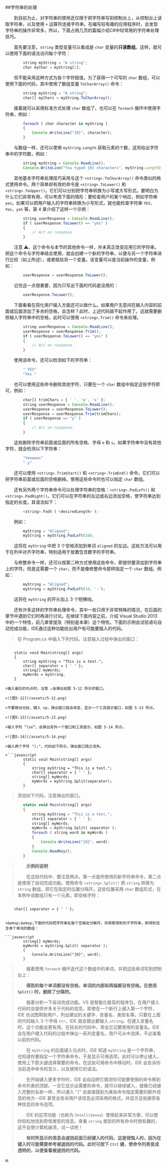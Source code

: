 ##字符串的处理

&emsp;&emsp;到目前为止，对字符串的使用还仅限于把字符串写到控制台上，从控制台上读取字符串，以及使用 `+` 运算符连接字符串。在编写较有趣的应用程序时，会发现字符串的操作非常多。所以，下面占用几页的篇幅介绍C#中较常用的字符串处理技巧。

&emsp;&emsp;首先要注意，`string` 类型变量可以看成是 `char` 变量的**只读数组**。这样，就可以使用下面的语法访问每个字符：

```javascript
        string myString = "A string";
        char myChar = myString[1];
```
&emsp;&emsp;但不能采用这种方式为各个字符赋值。为了获得一个可写的 `char` 数组，可以使用下面的代码，其中使用了数组变量 `ToCharArray()` 命令：

```javascript
        string myString = "A string";
        char[] myChars = myString.ToCharArray();
```

&emsp;&emsp;接着就可以采用标准方式处理 `char` 数组了。也可以在 `foreach` 循环中使用字符串，例如：

```javascript
        foreach ( char character in myString )
        {
            Console.WriteLine("{0}", character);
        }
```
&emsp;&emsp;与数组一样，还可以使用 `myString.Length` 获取元素的个数，这将给出字符串中的字符数，例如：

```javascript
        string myString = Console.ReadLine();
        Console.WriteLine("You typed {0} characters", myString.Length);
```
&emsp;&emsp;其他基本字符串处理技巧采用与这个 `<string>.ToCharArray()` 命令类似的格式使用命令。两个简单却有效的命令是 `<string>.ToLower()` 和 `<string>.ToUpper()`。它们可以分别把字符串转换为小写或大写形式。要明白为什么它们非常有用，可以考虑下面的情形：要检查用户的某个响应，例如字符串 `yes`。如果可以把用户输入的字符串转换为小写形式，就也能检查字符串 `YES`、`Yes`、`yeS` 等，第 4 章介绍了这样一个示例：

```javascript
        string userResponse = Console.ReadLine();
        if ( userResponse.ToLower() == "yes" )
        {
            // Act on response
        }
```

&emsp;&emsp;注意 ⚠️，这个命令与本节的其他命令一样，并未真正改变应用它的字符串。把这个命令与字符串结合使用，就会创建一个新的字符串，以便与另一个字符串进行比较（如上所述），或者赋给另一个变量。该变量可以是当前操作的变量，例如：

```javascript
        userResponse = userResponse.ToLower();
```
&emsp;&emsp;记住这一点很重要，因为只写出下面的代码是没用的：

```javascript
        userResponse.ToLower();
```

&emsp;&emsp;下面看看在简化用户输入方面还可以做什么。如果用户无意间在输入内容的前面或后面添加了多余的空格，会怎样？此时，上述代码就不起作用了。这就需要删除输入字符串中的空格，此时可以使用 `<string>.Trim()` 命令来处理。

```javascript
        string userResponse = Console.ReadLine();
        userResponse = userResponse.Trim();
        if ( userResponse.ToLower() == "yes" )
        {
            // Act on response.
        }
```
&emsp;&emsp;使用该命令，还可以检测如下的字符串：

```javascript
        " YES"
        "Yes "
```
&emsp;&emsp;也可以使用这些命令删除其他字符，只要在一个 `char` 数组中指定这些字符即可，例如：

```javascript
        char[] trimChars = { ' ', 'e', 's' };
        string userResponse = Console.ReadLine();
        userResponse = userResponse.ToLower();
        userResponse = userResponse.Trim(trimChars);
        if ( userResponse == "y" )
        {
            // Act on response.
        }
```
&emsp;&emsp;这些删除字符串前面或后面的所有空格、字母 `e` 和 `s`。如果字符串中没有其他字符，就会检测以下字符串：

```javascript
        "Yeeeees"
        " y"
```
&emsp;&emsp;还可以使用 `<string>.TrimStart()` 和 `<string>.TrimEnd()` 命令，它们可以把字符串前面或后面的空格删掉。使用这些命令时也可以指定 `char` 数组。

&emsp;&emsp;还有另外两个字符串命令可以处理字符串的空格：`<string>.PadLeft()` 和 `<string>.PadRight()`。它们可以在字符串的左边或右边添加空格，使字符串达到指定的长度。其语法如下：

```javascript
        <string>.PadX ( <desiredLength> );
```

&emsp;&emsp;例如：

```javascript
        myString = "Aligned";
        myString = myString.PadLeft(10);
```
&emsp;&emsp;这将在 `myString` 中把 3 个空格添加到单词 `aligned` 的左边。这些方法可以用于在列中对齐字符串，特别适用于放置包含数字的字符串。

&emsp;&emsp;与修整命令一样，还可以按第二种方式使用这些命令，即提供要添加到字符串上的字符。但是这需要一个 `char`，而不是像修整命令那样指定一个 `char` 数组。例如：

```javascript
        myString = "Aligned";
        myString = myString.PadLeft(10, '-');
```

&emsp;&emsp;这将在 `myString` 的开头加上 3 个短横线。

&emsp;&emsp;还有许多这样的字符串处理命令，其中一些只用于非常特殊的情况，在后面的章节中遇到它们时再进行讨论。在继续下面内容之前，介绍 Visual Studio 2013 中的一个特性，前几章曾提及（特别是本章）这个特性。下面的示例会试验语句自动完成功能，IDE通过这种功能给出用户有可能要插入的代码。

>在 Program.cs 中输入下列代码，注意输入过程中弹出的窗口：

>```javascript
        static void Main(string[] args)
        {
            string myString = "This is a test.";
            char[] separator = { ' ' };
            string[] myWords;
            myWords = myString.
        }
```
>输入最后的句点时，注意 ⚠️会弹出如图 5-12 所示的窗口。

>![图5-12](/assets/5-12.png)

>不要移动光标，键入 sp，弹出窗口就会改变，显示一个工具提示窗口，如图 5-13 所示。

>![图5-13](/assets/5-13.png)

>输入字符 “（se”，会弹出另外一个窗口和工具提示，如图 5-14 所示。

>![图5-14](/assets/5-14.png)

>输入两个字符 ");"，代码如下所示，弹出窗口随之消失。

>```javascript
        static void Main(string[] args)
        {
            string myString = "This is a test.";
            char[] separator = { ' ' };
            string[] myWords;
            myWords = myString.Split(separator);
        }
```

>添加如下代码，注意弹出的窗口。

```javascript 
        static void Main(string[] args) 
        { 
            string myString = "This is a test."; 
            char[] separator = { ' ' }; 
            string[] myWords; 
            myWords = myString.Split( separator ); 
            foreach ( string word in myWords ) 
            { 
                Console.WriteLine("{0}", word); 
            } 
            Console.ReadKey(); 
        }
```

>&emsp;&emsp;**示例的说明**

>&emsp;&emsp;在这段代码中，要注意两点。第一点是所使用的新字符串命令，第二点是使用了自动完成功能。使用命令 `<string>.Split()` 把 `string` 转换为 `string` 数组，把它在指定的位置分隔开。这些位置采用 `char` 数组形式，在本例中该数组只有一个元素，即空格字符：

>```javascript 
        char[] separator = { ' ' };
```

>&emsp;&emsp;下面的代码把字符串在每个空格处分解开，并获取得到的子字符串，即得到包含单个单词的数组：

```javascript 
        string[] myWords; 
        myWords = myString.Split( separator ); 
        { 
            Console.WriteLine("{0}", word); 
        }
```

>&emsp;&emsp;接着使用 `foreach` 循环迭代这个数组中的单词，并把这些单词写到控制台上：


>&emsp;&emsp;**得到的每个单词都没有空格，单词的内部和两端都没有空格。在使用 `Split()` 时，删除了分隔符。**

>&emsp;&emsp;接着分析一下自动完成功能。VS 是智能化极高的程序包，在用户键入代码时会提供许多关于代码的信息。即使在一个新行上键入第一个字符，IDE 也试图帮助用户，列出建议的关键字、变量名、类型名等。只要在上面的代码输入 3 个字母 `str`，IDE 就会猜出要输入 `string`。在键入变量名时，这个功能会更有用。在较长的代码中，常会忘记要使用的变量名。IDE 会在用户键入代码的过程中弹出一系列变量名，用户可从中选择，不必查看以前的代码。

>&emsp;&emsp;在 `myString` 的后面键入句点时，IDE 知道 `myString` 是一个字符串，也知道你要指定一个字符串命令，于是显示可用选项。此时可以停止键入，使用上下箭头键选择需要的命令。在这些可用命令中移动时，IDE 会告诉你当前选中命令的含义，以及使用它的语法。

>&emsp;&emsp;在开始键入更多字符时，IDE 会自动把它猜测你可能要使用的命令移到命令列表的顶部。一旦它显示出需要的命令，就可以继续键入，就像已经键入完整的名称一样，所以键入 “（” 会直接跳到为某些命令指定需要的额外信息的地方--IDE 甚至会告诉用户该信息必须采用的格式，并显示这些接受各种信息的命令选项。

>&emsp;&emsp;IDE 的这项功能（也称为 `IntelliSense`）使用起来非常方便，可以使你轻松地找到奇怪类型的信息。查看 `string` 类型的所有命令时很有趣的，这不会使计算机崩溃，试一试吧！

>&emsp;&emsp;**有时所显示的信息会遮挡前面已经键入的代码，这是很恼人的，因为在键入时可能需要参考被遮挡的代码。此时可按下 `Ctrl` 键，使命令列表变成透明的，以便查看被遮挡的代码。**







🔚